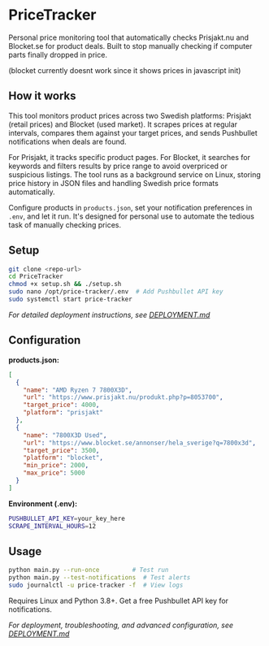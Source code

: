 # PriceTracker

Personal price monitoring tool that automatically checks Prisjakt.nu and Blocket.se for product deals. Built to stop manually checking if computer parts finally dropped in price.

(blocket currently doesnt work since it shows prices in javascript init)

## How it works

This tool monitors product prices across two Swedish platforms: Prisjakt (retail prices) and Blocket (used market). It scrapes prices at regular intervals, compares them against your target prices, and sends Pushbullet notifications when deals are found.

For Prisjakt, it tracks specific product pages. For Blocket, it searches for keywords and filters results by price range to avoid overpriced or suspicious listings. The tool runs as a background service on Linux, storing price history in JSON files and handling Swedish price formats automatically.

Configure products in `products.json`, set your notification preferences in `.env`, and let it run. It's designed for personal use to automate the tedious task of manually checking prices.

## Setup

```bash
git clone <repo-url>
cd PriceTracker
chmod +x setup.sh && ./setup.sh
sudo nano /opt/price-tracker/.env  # Add Pushbullet API key
sudo systemctl start price-tracker
```

*For detailed deployment instructions, see [DEPLOYMENT.md](DEPLOYMENT.md)*

## Configuration

**products.json:**
```json
[
  {
    "name": "AMD Ryzen 7 7800X3D",
    "url": "https://www.prisjakt.nu/produkt.php?p=8053700",
    "target_price": 4000,
    "platform": "prisjakt"
  },
  {
    "name": "7800X3D Used",
    "url": "https://www.blocket.se/annonser/hela_sverige?q=7800x3d",
    "target_price": 3500,
    "platform": "blocket",
    "min_price": 2000,
    "max_price": 5000
  }
]
```

**Environment (.env):**
```bash
PUSHBULLET_API_KEY=your_key_here
SCRAPE_INTERVAL_HOURS=12
```

## Usage

```bash
python main.py --run-once         # Test run
python main.py --test-notifications  # Test alerts
sudo journalctl -u price-tracker -f  # View logs
```

Requires Linux and Python 3.8+. Get a free Pushbullet API key for notifications.

*For deployment, troubleshooting, and advanced configuration, see [DEPLOYMENT.md](DEPLOYMENT.md)*
